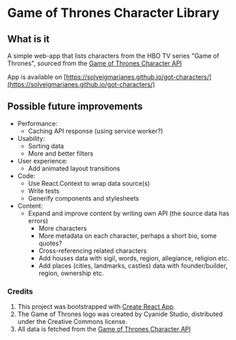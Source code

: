 # Game of Thrones Character Library

## What is it
A simple web-app that lists characters from the HBO TV series "Game of Thrones", sourced from the [Game of Thrones Character API](https://thronesapi.com/)

App is available on [https://solveigmarianes.github.io/got-characters/](https://solveigmarianes.github.io/got-characters/) 

## Possible future improvements
- Performance: 
  - Caching API response (using service worker?)
- Usability: 
  - Sorting data
  - More and better filters
- User experience:
  - Add animated layout transitions 
- Code: 
  - Use React.Context to wrap data source(s)
  - Write tests
  - Generify components and stylesheets
- Content:
  - Expand and improve content by writing own API (the source data has errors)
    - More characters
    - More metadata on each character, perhaps a short bio, some quotes?
    - Cross-referencing related characters
    - Add houses data with sigil, words, region, allegiance, religion etc.
    - Add places (cities, landmarks, castles) data with founder/builder, region, ownership etc.

### Credits
1. This project was bootstrapped with [Create React App](https://github.com/facebook/create-react-app).
2. The Game of Thrones logo was created by Cyanide Studio, distributed under the Creative Commons license.
3. All data is fetched from the [Game of Thrones Character API](https://thronesapi.com/)

